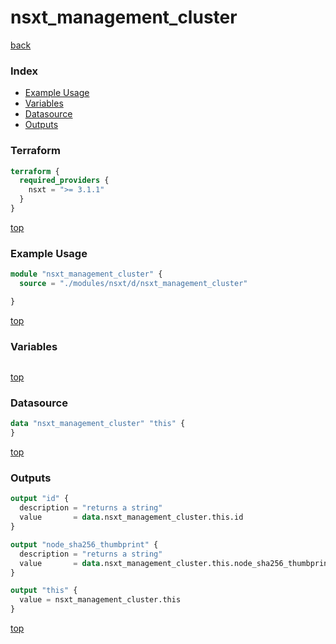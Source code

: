# nsxt_management_cluster

[back](../nsxt.md)

### Index

- [Example Usage](#example-usage)
- [Variables](#variables)
- [Datasource](#datasource)
- [Outputs](#outputs)

### Terraform

```terraform
terraform {
  required_providers {
    nsxt = ">= 3.1.1"
  }
}
```

[top](#index)

### Example Usage

```terraform
module "nsxt_management_cluster" {
  source = "./modules/nsxt/d/nsxt_management_cluster"

}
```

[top](#index)

### Variables

```terraform
```

[top](#index)

### Datasource

```terraform
data "nsxt_management_cluster" "this" {
}
```

[top](#index)

### Outputs

```terraform
output "id" {
  description = "returns a string"
  value       = data.nsxt_management_cluster.this.id
}

output "node_sha256_thumbprint" {
  description = "returns a string"
  value       = data.nsxt_management_cluster.this.node_sha256_thumbprint
}

output "this" {
  value = nsxt_management_cluster.this
}
```

[top](#index)